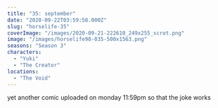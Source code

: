 ```yaml
---
title: "35: september"
date: "2020-09-22T03:59:58.000Z"
slug: "horselife-35"
coverImage: "/images/2020-09-21-222610_249x255_scrot.png"
image: "/images/horselife98-035-500x1563.png"
seasons: "Season 3"
characters:
  - "Yuki"
  - "The Creator"
locations:
  - "The Void"
---
```


yet another comic uploaded on monday 11:59pm so that the joke works
